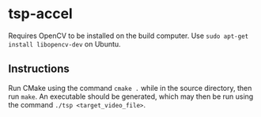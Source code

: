 # tsp-accel
Requires OpenCV to be installed on the build computer. Use `sudo apt-get install libopencv-dev` on Ubuntu.
## Instructions
Run CMake using the command `cmake .` while in the source directory, then run `make`. An executable should be generated, which may then be run using the command `./tsp <target_video_file>`. 
